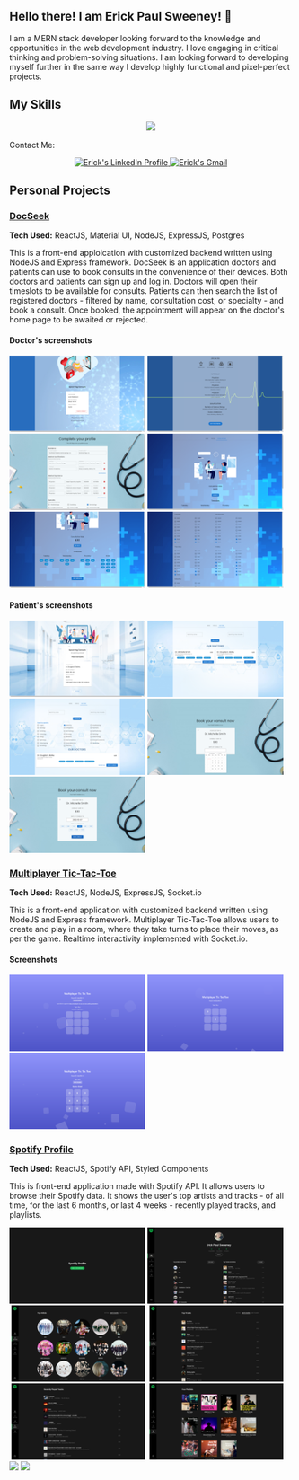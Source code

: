 ## Hello there! I am Erick Paul Sweeney! <span class="wave">👋</span>

I am a MERN stack developer looking forward to the knowledge and opportunities in the web development industry. I love engaging in critical thinking and problem-solving situations. I am looking forward to developing myself further in the same way I develop highly functional and pixel-perfect projects.

## My Skills

<p align="center"><img src="https://skillicons.dev/icons?i=css,express,firebase,html,js,mongodb,nodejs,postgres,react,redux,styledcomponents,vscode" /></p>

Contact Me:

<p align="center">
<a href="https://www.linkedin.com/in/erick-paul-sweeney/">
    <img alt="Erick's LinkedIn Profile" src="https://cdn-icons-png.flaticon.com/512/3536/3536505.png" width="50px" >
</a>
<a href="mailto:erickpaulsweeney@gmail.com">
    <img alt="Erick's Gmail" src="https://cdn-icons-png.flaticon.com/512/732/732200.png" width="50px" >
</a>
</p>

## Personal Projects

### <a href="https://docseek-mern.netlify.app/"> DocSeek <a>

**Tech Used:** ReactJS, Material UI, NodeJS, ExpressJS, Postgres

This is a front-end apploication with customized backend written using NodeJS and Express framework. DocSeek is an application doctors and patients can use to book consults in the convenience of their devices. Both doctors and patients can sign up and log in. Doctors will open their timeslots to be available for consults. Patients can then search the list of registered doctors - filtered by name, consultation cost, or specialty - and book a consult. Once booked, the appointment will appear on the doctor's home page to be awaited or rejected.

#### Doctor's screenshots

<div style="dispaly: flex: justify-content: center">
    <img src = "https://github.com/erickpaulsweeney/erickpaulsweeney/blob/master/images/Doctor%20Homepage.png" alt = "Doctor's Homepage" width="48%" /> 
    <img src = "https://github.com/erickpaulsweeney/erickpaulsweeney/blob/master/images/Doctor%20Profile.png" alt = "Doctor's Profile" width="48%" /> 
    <img src = "https://github.com/erickpaulsweeney/erickpaulsweeney/blob/master/images/Doctor%20Profile%20Edit.png" alt = "Doctor's Profile Edit" width="48%" /> 
    <img src = "https://github.com/erickpaulsweeney/erickpaulsweeney/blob/master/images/Doctor%20Consultations%201.png" alt = "Doctor's Consultation" width="48%" /> 
    <img src = "https://github.com/erickpaulsweeney/erickpaulsweeney/blob/master/images/Doctor%20Consultations%202.png" alt = "Doctor's Consultation" width="48%" /> 
    <img src = "https://github.com/erickpaulsweeney/erickpaulsweeney/blob/master/images/Doctor%20Consultations%203.png" alt = "Doctor's Consultation" width="48%" /> 
</div>

#### Patient's screenshots

<div style="dispaly: flex: justify-content: center">
    <img src = "https://github.com/erickpaulsweeney/erickpaulsweeney/blob/master/images/Patient%20Homepage.png" alt = "Patient's Homepage" width="48%" /> 
    <img src = "https://github.com/erickpaulsweeney/erickpaulsweeney/blob/master/images/Patient%20Search%201.png" alt = "Patient's Search" width="48%" /> 
    <img src = "https://github.com/erickpaulsweeney/erickpaulsweeney/blob/master/images/Patient%20Search%202.png" alt = "Patient's Search" width="48%" /> 
    <img src = "https://github.com/erickpaulsweeney/erickpaulsweeney/blob/master/images/Patient%20Booking%201.png" alt = "Patient's Booking" width="48%" /> 
    <img src = "https://github.com/erickpaulsweeney/erickpaulsweeney/blob/master/images/Patient%20Booking%202.png" alt = "Patient's Booking" width="48%" /> 
</div>

### <a href="https://multiplayer-tic-tac-toe-mern.netlify.app/">Multiplayer Tic-Tac-Toe</a>

**Tech Used:** ReactJS, NodeJS, ExpressJS, Socket.io

This is a front-end application with customized backend written using NodeJS and Express framework. Multiplayer Tic-Tac-Toe allows users to create and play in a room, where they take turns to place their moves, as per the game. Realtime interactivity implemented with Socket.io.

#### Screenshots

<div style="dispaly: flex: justify-content: center">
    <img src = "https://github.com/erickpaulsweeney/erickpaulsweeney/blob/master/images/TicTacToe%201.png" alt = "Tic Tac Toe" width="48%" /> 
    <img src = "https://github.com/erickpaulsweeney/erickpaulsweeney/blob/master/images/TicTacToe%202.png" alt = "Tic Tac Toe" width="48%" /> 
    <img src = "https://github.com/erickpaulsweeney/erickpaulsweeney/blob/master/images/TicTacToe%203.png" alt = "Tic Tac Toe" width="48%" /> 
</div>

### <a href="https://spotify-profile-mern.netlify.app/">Spotify Profile</a>

**Tech Used:** ReactJS, Spotify API, Styled Components

This is front-end application made with Spotify API. It allows users to browse their Spotify data. It shows the user's top artists and tracks - of all time, for the last 6 months, or last 4 weeks - recently played tracks, and playlists. 

<div style="dispaly: flex: justify-content: center">
    <img src = "https://github.com/erickpaulsweeney/erickpaulsweeney/blob/master/images/Spotify%20Profile%201.png" alt = "Spotify Profile" width="48%" /> 
    <img src = "https://github.com/erickpaulsweeney/erickpaulsweeney/blob/master/images/Spotify%20Profile%202.png" alt = "Spotify Profile" width="48%" /> 
    <img src = "https://github.com/erickpaulsweeney/erickpaulsweeney/blob/master/images/Spotify%20Profile%203.png" alt = "Spotify Profile" width="48%" /> 
    <img src = "https://github.com/erickpaulsweeney/erickpaulsweeney/blob/master/images/Spotify%20Profile%204.png" alt = "Spotify Profile" width="48%" /> 
    <img src = "https://github.com/erickpaulsweeney/erickpaulsweeney/blob/master/images/Spotify%20Profile%205.png" alt = "Spotify Profile" width="48%" /> 
    <img src = "https://github.com/erickpaulsweeney/erickpaulsweeney/blob/master/images/Spotify%20Profile%206.png" alt = "Spotify Profile" width="48%" /> 
</div>

<img src="https://github-readme-stats.vercel.app/api/top-langs?username=erickpaulsweeney&layout=compact&theme=dark"/>

<img src="https://github-readme-stats.vercel.app/api?username=erickpaulsweeney&show_icons=true&theme=dark"/>
